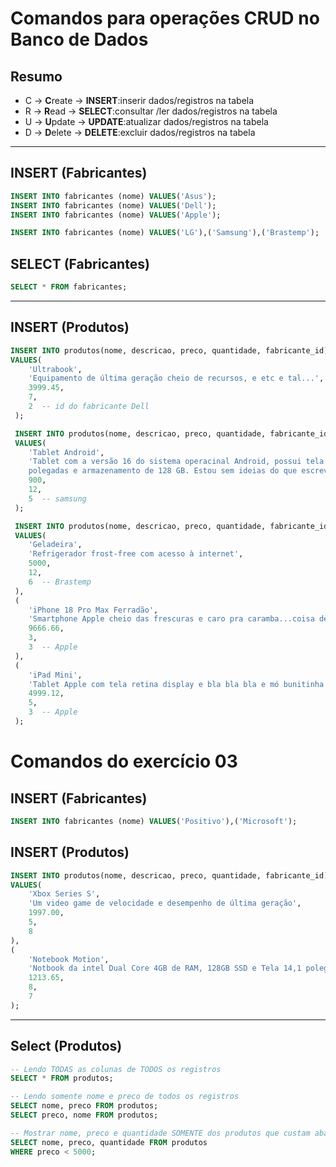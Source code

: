 # Comandos para operações CRUD no Banco de Dados

## Resumo

- C -> **C**reate   -> **INSERT**:inserir dados/registros na tabela
- R -> **R**ead     -> **SELECT**:consultar /ler dados/registros na tabela
- U -> **U**pdate   -> **UPDATE**:atualizar dados/registros na tabela
- D -> **D**elete   -> **DELETE**:excluir dados/registros na tabela

---

## INSERT (Fabricantes)

```sql
INSERT INTO fabricantes (nome) VALUES('Asus');
INSERT INTO fabricantes (nome) VALUES('Dell');
INSERT INTO fabricantes (nome) VALUES('Apple');

INSERT INTO fabricantes (nome) VALUES('LG'),('Samsung'),('Brastemp');
```

## SELECT (Fabricantes)

```sql
SELECT * FROM fabricantes;
```

---

## INSERT (Produtos)

```sql
INSERT INTO produtos(nome, descricao, preco, quantidade, fabricante_id)
VALUES(
    'Ultrabook',
    'Equipamento de última geração cheio de recursos, e etc e tal...',
    3999.45,
    7,
    2  -- id do fabricante Dell
 );

 INSERT INTO produtos(nome, descricao, preco, quantidade, fabricante_id)
 VALUES(
    'Tablet Android',
    'Tablet com a versão 16 do sistema operacinal Android, possui tela de 10
    polegadas e armazenamento de 128 GB. Estou sem ideias do que escrever aqui.',
    900,
    12,
    5  -- samsung
 );

 INSERT INTO produtos(nome, descricao, preco, quantidade, fabricante_id)
 VALUES(
    'Geladeira',
    'Refrigerador frost-free com acesso à internet',
    5000,
    12,
    6  -- Brastemp
 ),
 (
    'iPhone 18 Pro Max Ferradão',
    'Smartphone Apple cheio das frescuras e caro pra caramba...coisa de rico...',
    9666.66,
    3,
    3  -- Apple
 ),
 (
    'iPad Mini',
    'Tablet Apple com tela retina display e bla bla bla e mó bunitinha',
    4999.12,
    5,
    3  -- Apple
 );
```
# Comandos do exercício 03

## INSERT (Fabricantes)
```sql
INSERT INTO fabricantes (nome) VALUES('Positivo'),('Microsoft');
```

## INSERT (Produtos)
```sql
INSERT INTO produtos(nome, descricao, preco, quantidade, fabricante_id)
VALUES(
    'Xbox Series S',
    'Um video game de velocidade e desempenho de última geração',
    1997.00,
    5,
    8
),
(
    'Notebook Motion',
    'Notbook da intel Dual Core 4GB de RAM, 128GB SSD e Tela 14,1 polegadas',
    1213.65,
    8,
    7
);
```

---

## Select (Produtos)

```sql
-- Lendo TODAS as colunas de TODOS os registros
SELECT * FROM produtos;

-- Lendo somente nome e preco de todos os registros
SELECT nome, preco FROM produtos;
SELECT preco, nome FROM produtos;

-- Mostrar nome, preco e quantidade SOMENTE dos produtos que custam abaixo de 5000
SELECT nome, preco, quantidade FROM produtos
WHERE preco < 5000;
```
